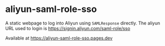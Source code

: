 aliyun-saml-role-sso
====================

A static webpage to log into Aliyun using `SAMLResponse` directly.
The aliyun URL used to login is <https://signin.aliyun.com/saml-role/sso>

Available at <https://aliyun-saml-role-sso.pages.dev>
